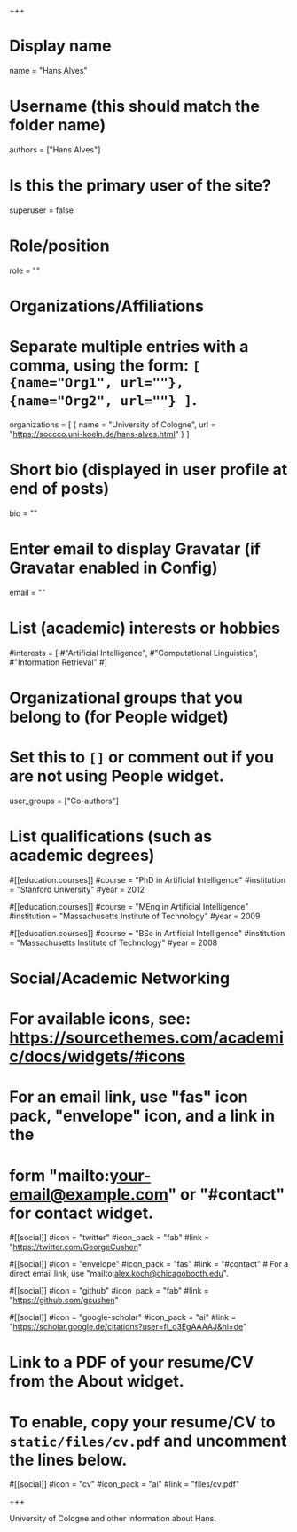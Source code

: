 +++
# Display name
name = "Hans Alves"

# Username (this should match the folder name)
authors = ["Hans Alves"]

# Is this the primary user of the site?
superuser = false

# Role/position
role = ""

# Organizations/Affiliations
#   Separate multiple entries with a comma, using the form: `[ {name="Org1", url=""}, {name="Org2", url=""} ]`.
organizations = [ { name = "University of Cologne", url = "https://soccco.uni-koeln.de/hans-alves.html" } ]

# Short bio (displayed in user profile at end of posts)
bio = ""

# Enter email to display Gravatar (if Gravatar enabled in Config)
email = ""

# List (academic) interests or hobbies
#interests = [
  #"Artificial Intelligence",
  #"Computational Linguistics",
  #"Information Retrieval"
#]

# Organizational groups that you belong to (for People widget)
#   Set this to `[]` or comment out if you are not using People widget.
user_groups = ["Co-authors"]

# List qualifications (such as academic degrees)
#[[education.courses]]
  #course = "PhD in Artificial Intelligence"
  #institution = "Stanford University"
  #year = 2012

#[[education.courses]]
  #course = "MEng in Artificial Intelligence"
  #institution = "Massachusetts Institute of Technology"
  #year = 2009

#[[education.courses]]
  #course = "BSc in Artificial Intelligence"
  #institution = "Massachusetts Institute of Technology"
  #year = 2008

# Social/Academic Networking
# For available icons, see: https://sourcethemes.com/academic/docs/widgets/#icons
#   For an email link, use "fas" icon pack, "envelope" icon, and a link in the
#   form "mailto:your-email@example.com" or "#contact" for contact widget.

#[[social]]
  #icon = "twitter"
  #icon_pack = "fab"
  #link = "https://twitter.com/GeorgeCushen"

#[[social]]
  #icon = "envelope"
  #icon_pack = "fas"
  #link = "#contact"  # For a direct email link, use "mailto:alex.koch@chicagobooth.edu".

#[[social]]
  #icon = "github"
  #icon_pack = "fab"
  #link = "https://github.com/gcushen"

 #[[social]]
  #icon = "google-scholar"
  #icon_pack = "ai"
  #link = "https://scholar.google.de/citations?user=fI_o3EgAAAAJ&hl=de"

# Link to a PDF of your resume/CV from the About widget.
# To enable, copy your resume/CV to `static/files/cv.pdf` and uncomment the lines below.
#[[social]]
   #icon = "cv"
   #icon_pack = "ai"
   #link = "files/cv.pdf"
   
+++

University of Cologne and other information about Hans.
